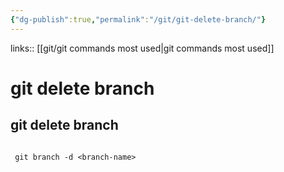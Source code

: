 ```yaml
---
{"dg-publish":true,"permalink":"/git/git-delete-branch/"}
---
```


links:: [[git/git commands most used\|git commands most used]]

# git delete branch

## git delete branch

```shell

 git branch -d <branch-name>


```